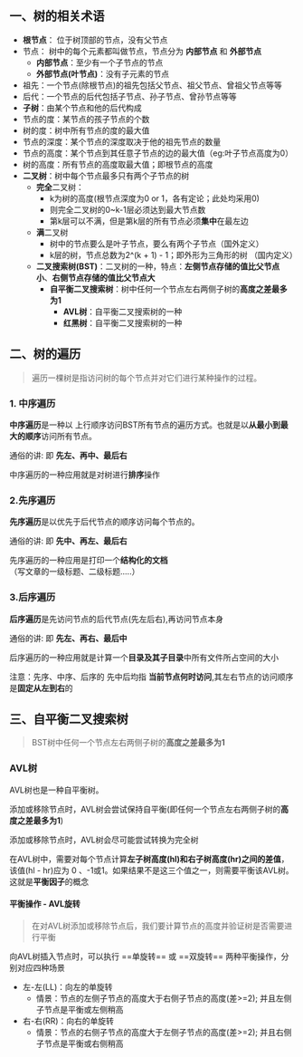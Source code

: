 ## 一、树的相关术语

- **根节点**： 位于树顶部的节点，没有父节点
- 节点： 树中的每个元素都叫做节点，节点分为 **内部节点** 和 **外部节点**
  - **内部节点**：至少有一个子节点的节点
  - **外部节点(叶节点)**：没有子元素的节点
- 祖先：一个节点(除根节点)的祖先包括父节点、祖父节点、曾祖父节点等等
- 后代：一个节点的后代包括子节点、孙子节点、曾孙节点等等
- **子树**：由某个节点和他的后代构成
- 节点的度：某节点的孩子节点的个数
- 树的度：树中所有节点的度的最大值
- 节点的深度：某个节点的深度取决于他的祖先节点的数量
- 节点的高度：某个节点到其任意子节点的边的最大值（eg:叶子节点高度为0）
- 树的高度：所有节点的高度取最大值；即根节点的高度
- **二叉树**：树中每个节点最多只有两个子节点的树
  - **完全**二叉树：
    - k为树的高度(根节点深度为0 or 1，各有定论；此处均采用0)
    - 则完全二叉树的0~k-1层必须达到最大节点数
    - 第k层可以不满，但是第k层的所有节点必须**集中**在最左边
  - **满**二叉树
    - 树中的节点要么是叶子节点，要么有两个子节点（国外定义）
    - k层的树，节点总数为2^(k + 1) - 1；即外形为三角形的树 （国内定义）
  - **二叉搜索树(BST)**：二叉树的一种，特点：**左侧节点存储的值比父节点小**、**右侧节点存储的值比父节点大**
    - **自平衡二叉搜索树**：树中任何一个节点左右两侧子树的**高度之差最多为1**
      - **AVL树**：自平衡二叉搜索树的一种
      - **红黑树**：自平衡二叉搜索树的一种




## 二、树的遍历

> 遍历一棵树是指访问树的每个节点并对它们进行某种操作的过程。

### 1. 中序遍历

**中序遍历**是一种以 上行顺序访问BST所有节点的遍历方式。也就是以**从最小到最大的顺序**访问所有节点。

通俗的讲: 即 **先左、再中、最后右**

中序遍历的一种应用就是对树进行**排序**操作



### 2.先序遍历

**先序遍历**是以优先于后代节点的顺序访问每个节点的。

通俗的讲: 即 **先中、再左、最后右**

先序遍历的一种应用是打印一个**结构化的文档**（写文章的一级标题、二级标题.....）



### 3.后序遍历

**后序遍历**是先访问节点的后代节点(先左后右),再访问节点本身

通俗的讲: 即 **先左、再右、最后中**

后序遍历的一种应用就是计算一个**目录及其子目录**中所有文件所占空间的大小



注意：先序、中序、后序的 先中后均指 **当前节点何时访问**,其左右节点的访问顺序是**固定从左到右**的



## 三、自平衡二叉搜索树

>BST树中任何一个节点左右两侧子树的**高度之差最多为1**

### AVL树

AVL树也是一种自平衡树。

添加或移除节点时，AVL树会尝试保持自平衡(即任何一个节点左右两侧子树的**高度之差最多为1**)

添加或移除节点时，AVL树会尽可能尝试转换为完全树



在AVL树中，需要对每个节点计算**左子树高度(hl)和右子树高度(hr)之间的差值**，该值(hl - hr)应为 0 、-1或1。如果结果不是这三个值之一，则需要平衡该AVL树。这就是**平衡因子**的概念



#### 平衡操作 - AVL旋转

> 在对AVL树添加或移除节点后，我们要计算节点的高度并验证树是否需要进行平衡

向AVL树插入节点时，可以执行 ==单旋转== 或 ==双旋转== 两种平衡操作，分别对应四种场景

- 左-左(LL)：向左的单旋转
  - 情景：节点的左侧子节点的高度大于右侧子节点的高度(差>=2); 并且左侧子节点是平衡或左侧稍高
- 右-右(RR)：向右的单旋转
  - 情景：节点的右侧子节点的高度大于左侧子节点的高度(差>=2); 并且右侧子节点是平衡或右侧稍高

